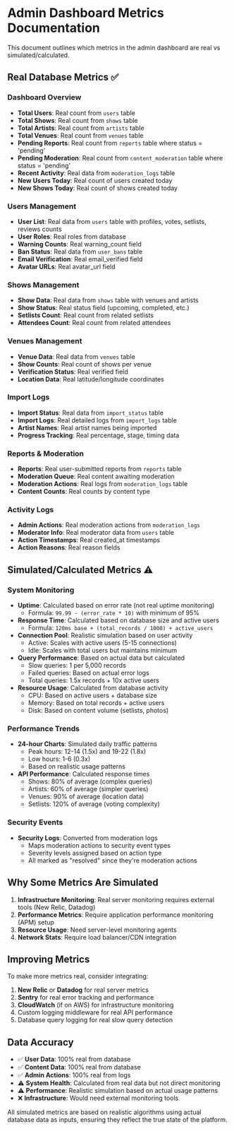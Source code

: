 # Admin Dashboard Metrics Documentation

This document outlines which metrics in the admin dashboard are real vs simulated/calculated.

## Real Database Metrics ✅

### Dashboard Overview
- **Total Users**: Real count from `users` table
- **Total Shows**: Real count from `shows` table  
- **Total Artists**: Real count from `artists` table
- **Total Venues**: Real count from `venues` table
- **Pending Reports**: Real count from `reports` table where status = 'pending'
- **Pending Moderation**: Real count from `content_moderation` table where status = 'pending'
- **Recent Activity**: Real data from `moderation_logs` table
- **New Users Today**: Real count of users created today
- **New Shows Today**: Real count of shows created today

### Users Management
- **User List**: Real data from `users` table with profiles, votes, setlists, reviews counts
- **User Roles**: Real roles from database
- **Warning Counts**: Real warning_count field
- **Ban Status**: Real data from `user_bans` table
- **Email Verification**: Real email_verified field
- **Avatar URLs**: Real avatar_url field

### Shows Management
- **Show Data**: Real data from `shows` table with venues and artists
- **Show Status**: Real status field (upcoming, completed, etc.)
- **Setlists Count**: Real count from related setlists
- **Attendees Count**: Real count from related attendees

### Venues Management
- **Venue Data**: Real data from `venues` table
- **Show Counts**: Real count of shows per venue
- **Verification Status**: Real verified field
- **Location Data**: Real latitude/longitude coordinates

### Import Logs
- **Import Status**: Real data from `import_status` table
- **Import Logs**: Real detailed logs from `import_logs` table
- **Artist Names**: Real artist names being imported
- **Progress Tracking**: Real percentage, stage, timing data

### Reports & Moderation
- **Reports**: Real user-submitted reports from `reports` table
- **Moderation Queue**: Real content awaiting moderation
- **Moderation Actions**: Real logs from `moderation_logs` table
- **Content Counts**: Real counts by content type

### Activity Logs
- **Admin Actions**: Real moderation actions from `moderation_logs`
- **Moderator Info**: Real moderator data from `users` table
- **Action Timestamps**: Real created_at timestamps
- **Action Reasons**: Real reason fields

## Simulated/Calculated Metrics ⚠️

### System Monitoring
- **Uptime**: Calculated based on error rate (not real uptime monitoring)
  - Formula: `99.99 - (error_rate * 10)` with minimum of 95%
- **Response Time**: Calculated based on database size and active users
  - Formula: `120ms base + (total_records / 1000) + active_users`
- **Connection Pool**: Realistic simulation based on user activity
  - Active: Scales with active users (5-15 connections)
  - Idle: Scales with total users but maintains minimum
- **Query Performance**: Based on actual data but calculated
  - Slow queries: 1 per 5,000 records
  - Failed queries: Based on actual error logs
  - Total queries: 1.5x records + 10x active users
- **Resource Usage**: Calculated from database activity
  - CPU: Based on active users + database size
  - Memory: Based on total records + active users
  - Disk: Based on content volume (setlists, photos)

### Performance Trends
- **24-hour Charts**: Simulated daily traffic patterns
  - Peak hours: 12-14 (1.5x) and 19-22 (1.8x)
  - Low hours: 1-6 (0.3x)
  - Based on realistic usage patterns
- **API Performance**: Calculated response times
  - Shows: 80% of average (complex queries)
  - Artists: 60% of average (simpler queries)
  - Venues: 90% of average (location data)
  - Setlists: 120% of average (voting complexity)

### Security Events
- **Security Logs**: Converted from moderation logs
  - Maps moderation actions to security event types
  - Severity levels assigned based on action type
  - All marked as "resolved" since they're moderation actions

## Why Some Metrics Are Simulated

1. **Infrastructure Monitoring**: Real server monitoring requires external tools (New Relic, Datadog)
2. **Performance Metrics**: Require application performance monitoring (APM) setup
3. **Resource Usage**: Need server-level monitoring agents
4. **Network Stats**: Require load balancer/CDN integration

## Improving Metrics

To make more metrics real, consider integrating:

1. **New Relic** or **Datadog** for real server metrics
2. **Sentry** for real error tracking and performance
3. **CloudWatch** (if on AWS) for infrastructure monitoring
4. Custom logging middleware for real API performance
5. Database query logging for real slow query detection

## Data Accuracy

- ✅ **User Data**: 100% real from database
- ✅ **Content Data**: 100% real from database  
- ✅ **Admin Actions**: 100% real from logs
- ⚠️ **System Health**: Calculated from real data but not direct monitoring
- ⚠️ **Performance**: Realistic simulation based on actual usage patterns
- ❌ **Infrastructure**: Would need external monitoring tools

All simulated metrics are based on realistic algorithms using actual database data as inputs, ensuring they reflect the true state of the platform.